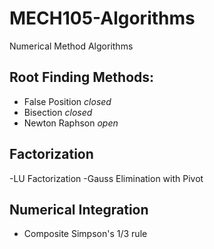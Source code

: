 # MECH105-Algorithms
Numerical Method Algorithms 

## Root Finding Methods: 
- False Position *closed*
- Bisection *closed*
- Newton Raphson *open* 

## Factorization
-LU Factorization 
-Gauss Elimination with Pivot

## Numerical Integration 
- Composite Simpson's 1/3 rule 
